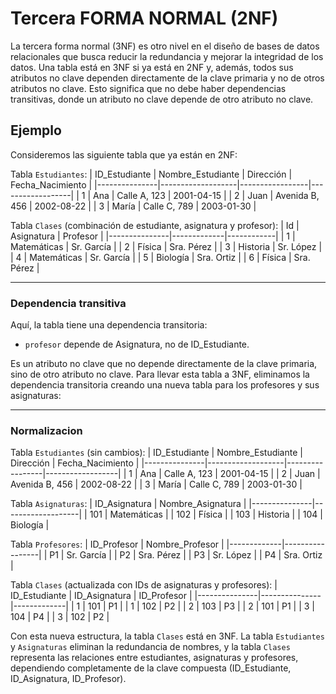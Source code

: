# Tercera FORMA NORMAL (2NF)
La tercera forma normal (3NF) es otro nivel en el diseño de bases de datos relacionales que busca reducir la redundancia y mejorar la integridad de los datos. Una tabla está en 3NF si ya está en 2NF y, además, todos sus atributos no clave dependen directamente de la clave primaria y no de otros atributos no clave. Esto significa que no debe haber dependencias transitivas, donde un atributo no clave depende de otro atributo no clave.

## Ejemplo

Consideremos las siguiente tabla que ya están en 2NF:

Tabla `Estudiantes`:
| ID_Estudiante | Nombre_Estudiante | Dirección       | Fecha_Nacimiento |
|---------------|-------------------|-----------------|------------------|
| 1             | Ana               | Calle A, 123    | 2001-04-15       |
| 2             | Juan              | Avenida B, 456  | 2002-08-22       |
| 3             | María             | Calle C, 789    | 2003-01-30       |

Tabla `Clases` (combinación de estudiante, asignatura y profesor):
| Id            | Asignatura  | Profesor   |
|---------------|-------------|------------|
| 1             | Matemáticas | Sr. García |
| 2             | Física      | Sra. Pérez |
| 3             | Historia    | Sr. López  |
| 4             | Matemáticas | Sr. García |
| 5             | Biología    | Sra. Ortiz |
| 6             | Física      | Sra. Pérez |

---

### Dependencia transitiva
Aquí, la tabla tiene una dependencia transitoria:
- `profesor` depende de Asignatura, no de ID_Estudiante.

Es un atributo no clave que no depende directamente de la clave primaria, sino de otro atributo no clave. Para llevar esta tabla a 3NF, eliminamos la dependencia transitoria creando una nueva tabla para los profesores y sus asignaturas:

---

### Normalizacion

Tabla `Estudiantes` (sin cambios):
| ID_Estudiante | Nombre_Estudiante | Dirección       | Fecha_Nacimiento |
|---------------|-------------------|-----------------|------------------|
| 1             | Ana               | Calle A, 123    | 2001-04-15       |
| 2             | Juan              | Avenida B, 456  | 2002-08-22       |
| 3             | María             | Calle C, 789    | 2003-01-30       |

Tabla `Asignaturas`:
| ID_Asignatura | Nombre_Asignatura |
|---------------|-------------------|
| 101           | Matemáticas       |
| 102           | Física            |
| 103           | Historia          |
| 104           | Biología          |

Tabla `Profesores`:
| ID_Profesor | Nombre_Profesor |
|-------------|-----------------|
| P1          | Sr. García      |
| P2          | Sra. Pérez      |
| P3          | Sr. López       |
| P4          | Sra. Ortiz      |

Tabla `Clases` (actualizada con IDs de asignaturas y profesores):
| ID_Estudiante | ID_Asignatura | ID_Profesor |
|---------------|---------------|-------------|
| 1             | 101           | P1          |
| 1             | 102           | P2          |
| 2             | 103           | P3          |
| 2             | 101           | P1          |
| 3             | 104           | P4          |
| 3             | 102           | P2          |

Con esta nueva estructura, la tabla `Clases` está en 3NF. La tabla `Estudiantes` y `Asignaturas` eliminan la redundancia de nombres, y la tabla `Clases` representa las relaciones entre estudiantes, asignaturas y profesores, dependiendo completamente de la clave compuesta (ID_Estudiante, ID_Asignatura, ID_Profesor).